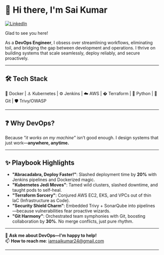 # 👋 Hi there, I'm Sai Kumar

[![LinkedIn](https://img.shields.io/badge/LinkedIn-Connect-blue?style=flat&logo=linkedin)](https://www.linkedin.com/in/balabadrasaikumar/)

Glad to see you here!  

As a **DevOps Engineer**, I obsess over streamlining workflows, eliminating toil, and bridging the gap between development and operations. I thrive on building systems that scale seamlessly, deploy reliably, and secure proactively.  

---

## 🛠️ Tech Stack  
🐳 Docker | ⚓ Kubernetes | ⚙️ Jenkins | ☁️ AWS | � Terraform | 🐍 Python | 🌿 Git | 🛡️ Trivy/OWASP  

---

## ❓ Why DevOps?  
Because *"it works on my machine"* isn’t good enough. I design systems that just work—**anywhere, anytime.**  

---

## ✨ Playbook Highlights  
- **"Abracadabra, Deploy Faster!"**: Slashed deployment time by **20%** with Jenkins pipelines and Dockerized magic.  
- **"Kubernetes Jedi Moves"**: Tamed wild clusters, slashed downtime, and taught pods to self-heal.  
- **"Terraform Sorcery"**: Conjured AWS EC2, EKS, and VPCs out of thin IaC (Infrastructure as Code).  
- **"Security Shield Charm"**: Embedded Trivy + SonarQube into pipelines—because vulnerabilities fear proactive wizards.  
- **"Git Harmony"**: Orchestrated team symphonies with Git, boosting collaboration by **30%**. No merge conflicts, just pure rhythm.  

---

💬 **Ask me about DevOps—I'm happy to help!**  
📫 **How to reach me**: [iamsaikumar24@gmail.com](mailto:iamsaikumar24@gmail.com)  

---
